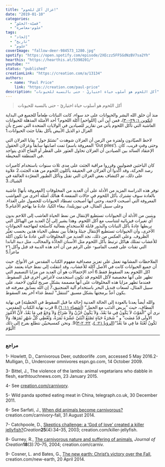```yaml
---
title: "غزال آكل للحوم!"
date: "2019-01-10"
categories:
  - "قضيّة-الخلق"
  - "علوم-معاصرة"
tags:
  - "إلحاد"
  - "تاريخ"
  - "علوم"
coverImage: "fallow-deer-984573_1280.jpg"
spotify: "https://open.spotify.com/episode/2XEczz5FFSGdNzBV7sa2Yh"
hearthis: "https://hearthis.at/5390201/"
youtube: ""
status: "published"
creationLink: "https://creation.com/a/13134"
authors:
  - name: "Paul Price"
    link: "https://creation.com/paul-price"
description: "أكل اللحوم هو أسلوب حياة اختياريّ - حتى بالنسبة للحيونات"
---
```


> أكل اللحوم هو أسلوب حياة اختياريّ - حتى بالنسبة للحيونات

منذ أن خلق الله البشر والحيوانات على حد سواء، كانت النباتات طعاماً للجميع في البداية ([تكوين ١: ٢٩-٣٠](https://biblia.com/bible/ar-vandyke/Ge1.29-30))، فمن أين أتى \[اللواحم\] أكلة اللحوم؟ أحد الأمثلة المذهلة للحيوانات العاشبة التي تأكل اللحوم يأتي من تقارير للصيادين في الولايات المتحدة التي تصرح بأن الغزال ذو الذيل الأبيض يأكل بقايا جثث الحيوانات.1

لاحظ الصيّادون ولفترة من الزمن أن الغزلان شوهدت ”تشتَمّ حول“ بقايا الغزلان التي تمت اصابتها سابقاً وغزلان الحقول (المعروفة باسم ’Gut piles‘). وحتى وقتٍ قريب، كان الإعتقاد السائد بين الصيادين أن الغزلان تحاول العثور على الفطر أو التفاح الذي يتواجد في المنطقة المحيطة.

كان الباحثين فضوليين وقرروا مراقبة الجثث على مدى ثلاث سنوات باستخدام كاميرات رصد الحركة، وقد أكَّدوا أن الغزلان في الحقيقة يأكلون اللحوم من هذه الجثث.2 علاوة على ذلك، تم اكتشاف بعض الغزلان التي تقتل وتأكل الطيور المغرّدة العالقة في الشباك.3

توفر هذه الدراسة المزيد من الأدلة على أن العديد من المخلوقات \[المعروفة بأنها\] عاشبة بالعادة سوف تشترك بأكل اللحوم في حالات المنفعة.4 هنالك أمثلة أُخرى من العواشب المعروفة التي أصبحت لاحمة، وحتى أنها أصبحت تصطاد الحيوانات للحصول على الغذاء. وعلى سبيل المثال، في نيوزيلندا، ببغاء الكيا، عادةً ما يهاجم الأغنام.5

ويتبين من الأدلة أن الحيوانات تستطيع الإنتقال من نمط الحياة العاشب إلى اللاحم بدون أي تغيرات فيزيائية لتتناسب مع أكل اللحوم. وهذا يشير إلى أنَّ العديد من الهياكل التي نربطها عادةً بأكل النباتات والبذور قابلة للاستخدام بفعالية كأسلحة لمهاجمة الحيوانات الأخرى، وأن الحيوانات تستطيع الإنتقال جيئةً وذهاباً بين نمطي الحياة هذين بحسب تغيُّر الظروف. وعلى العكس من ذلك، نجد العديد من المخلوقات التي عادةً ما تكون آكلة للأعشاب تمتلك هياكل ترتبط بأكل اللحوم مثل الأسنان الحادَّة والمخالب، مثل دببة الباندا التي تقتات على قصب المامبو- على الرغم من أن أحد هذه الدببة قد قتل وأكل ٢٦ ماعزاً.5

الملاحظات المشابهة تعمل على تعزيز مصداقية مفهوم الكتاب المقدس عن الأنواع. حيث أن جميع الحيوانات كانت في الأصل آكلة للأعشاب، وقد انتقلت إلى نمط حياة يعتمد على اكل اللحوم بعد السقوط فقط.6 أحد الإحتمالات هو أن العديد من مزايا التصميم التي تظهر على أنها مخصصة لأكل اللحوم قد تكون استخدمت لأغراض أخرى قبل السقوط. فعندما تظهر مزايا هذه المخلوقات على أنها مصممة بشكل صريح لتكون لاحمة، على سبيل المثال، لسعات قنديل البحر باستخدام آلية المنجنيق،7 إن الله بسابق معرفته قد يكون أعدَّ برمجتها بشكل مسبق ”لتنتقل“ لنمط غذاء آخر بعد السقوط.

والله أيضاً يعدنا بالعودة إلى الحالة العدنية \[حالة ما قبل السقوط في الخطيئة\] في نهاية المطاف، حيث ”يربض الذئب مع الحمل“ ([أشعياء ١١: ٦](https://biblia.com/bible/ar-vandyke/Is11.6)).8 قرب نهاية الكتاب المقدس، نرى أن ”الْمَوْتُ لاَ يَكُونُ فِي مَا بَعْدُ، وَلاَ يَكُونُ حُزْنٌ وَلاَ صُرَاخٌ وَلاَ وَجَعٌ فِي مَا بَعْدُ، لأَنَّ الأُمُورَ الأُولَى قَدْ مَضَت“ و ” شَجَرَةُ حَيَاةٍ تَصْنَعُ اثْنَتَيْ عَشْرَةَ ثَمَرَةً، وَتُعْطِي كُلَّ شَهْرٍ ثَمَرَهَا، وَلاَ تَكُونُ لَعْنَةٌ مَا فِي مَا بَعْدُ“([الرؤيا ٢١: ٤](https://biblia.com/bible/ar-vandyke/Re21.4)، [٢٢: ٢-٣](https://biblia.com/bible/ar-vandyke/Re22.2-3))9. ونحن كمسيحييّن نتطلع بفرح إلى ذلك الْيَوْمَ!

---

### مراجع

1- Howlett, D., Carnivorous Deer, outdoorlife .com, accessed 5 May 2016.2- Mulligan, D., Undercover omnivores espn.go.com, 14 October 2009.

3- Bittel, J., The violence of the lambs: animal vegetarians who dabble in flesh, earthtouchnews.com, 23 January 2015.

4- See [creation.com/carnivory](/death-and-suffering-questions-and-answers#carnivory).

5- Wild panda spotted eating meat in China, telegraph.co.uk, 30 December 2011.

6- See Sarfati, J., [When did animals become carnivorous?](/animal-carnivory-began-at-fall) creation.com/carnivory-fall, 31 August 2014.

7- Catchpoole, D., [Skeptics challenge: a ‘God of love’ created a killer jellyfish?](/skeptics-challenge-a-god-of-love-created-a-killer-jellyfish)_Creation_**25**(4):34–35, 2003; creation.com/killer-jellyfish.

8- Gurney, R., [The carnivorous nature and suffering of animals](/the-carnivorous-nature-and-suffering-of-animals), _Journal of Creation_**18**(3):70–75, 2004; creation.com/carniv.

9- Cosner, L. and Bates, G., [The new earth: Christ’s victory over the Fall](/new-earth), creation.com/new-earth, 20 April 2014.
